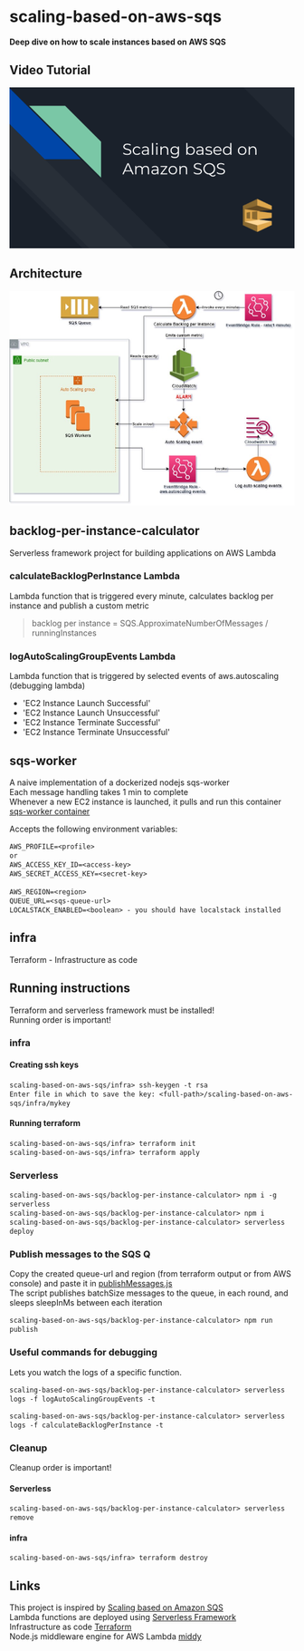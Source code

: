 # scaling-based-on-aws-sqs
**Deep dive on how to scale instances based on AWS SQS**
## Video Tutorial
[![Scaling based on Amazon SQS Tutorial](assets/images/thumbnail.png)](https://youtu.be/t6h32ccBxdM)

## Architecture
![Architecture](assets/images/Scaling%20based%20on%20Amazon%20SQS%20-%20Diagram.jpg)

## backlog-per-instance-calculator 
Serverless framework project for building applications on AWS Lambda
### calculateBacklogPerInstance Lambda
Lambda function that is triggered every minute, calculates backlog per instance and publish a custom metric
> backlog per instance = SQS.ApproximateNumberOfMessages / runningInstances
### logAutoScalingGroupEvents Lambda
Lambda function that is triggered by selected events of aws.autoscaling (debugging lambda)
- 'EC2 Instance Launch Successful'
- 'EC2 Instance Launch Unsuccessful'
- 'EC2 Instance Terminate Successful'
- 'EC2 Instance Terminate Unsuccessful'
## sqs-worker
A naive implementation of a dockerized nodejs sqs-worker\
Each message handling takes 1 min to complete\
Whenever a new EC2 instance is launched, it pulls and run this container [sqs-worker container](https://hub.docker.com/repository/docker/nirf/simple-sqs-worker)

Accepts the following environment variables:
```
AWS_PROFILE=<profile>
or
AWS_ACCESS_KEY_ID=<access-key>
AWS_SECRET_ACCESS_KEY=<secret-key>

AWS_REGION=<region>
QUEUE_URL=<sqs-queue-url>
LOCALSTACK_ENABLED=<boolean> - you should have localstack installed
```
## infra
Terraform - Infrastructure as code
## Running instructions
Terraform and serverless framework must be installed!\
Running order is important!
### infra
#### Creating ssh keys
```
scaling-based-on-aws-sqs/infra> ssh-keygen -t rsa
Enter file in which to save the key: <full-path>/scaling-based-on-aws-sqs/infra/mykey
```
#### Running terraform
```
scaling-based-on-aws-sqs/infra> terraform init
scaling-based-on-aws-sqs/infra> terraform apply
```
### Serverless
```
scaling-based-on-aws-sqs/backlog-per-instance-calculator> npm i -g serverless
scaling-based-on-aws-sqs/backlog-per-instance-calculator> npm i
scaling-based-on-aws-sqs/backlog-per-instance-calculator> serverless deploy
```
### Publish messages to the SQS Q
Copy the created queue-url and region (from terraform output or from AWS console) and paste it in [publishMessages.js](backlog-per-instance-calculator/src/scripts/publishMessages.js)\
The script publishes batchSize messages to the queue, in each round, and sleeps sleepInMs between each iteration
```
scaling-based-on-aws-sqs/backlog-per-instance-calculator> npm run publish
```
### Useful commands for debugging
Lets you watch the logs of a specific function.
```
scaling-based-on-aws-sqs/backlog-per-instance-calculator> serverless logs -f logAutoScalingGroupEvents -t
```
```
scaling-based-on-aws-sqs/backlog-per-instance-calculator> serverless logs -f calculateBacklogPerInstance -t
```
### Cleanup
Cleanup order is important!
#### Serverless
```
scaling-based-on-aws-sqs/backlog-per-instance-calculator> serverless remove
```
#### infra
```
scaling-based-on-aws-sqs/infra> terraform destroy
```
## Links
This project is inspired by [Scaling based on Amazon SQS](https://docs.aws.amazon.com/autoscaling/ec2/userguide/as-using-sqs-queue.html)
\
Lambda functions are deployed using [Serverless Framework](https://www.serverless.com/framework/docs/getting-started)
\
Infrastructure as code [Terraform](https://www.terraform.io/)
\
Node.js middleware engine for AWS Lambda [middy](https://middy.js.org/)


